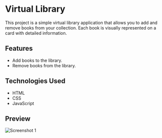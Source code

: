 # Virtual Library

This project is a simple virtual library application that allows you to add and remove books from your collection. Each book is visually represented on a card with detailed information.

## Features

- Add books to the library.
- Remove books from the library.

## Technologies Used

- HTML
- CSS
- JavaScript

## Preview

![Screenshot 1](https://i.postimg.cc/PxBJFsNw/Library.png)
